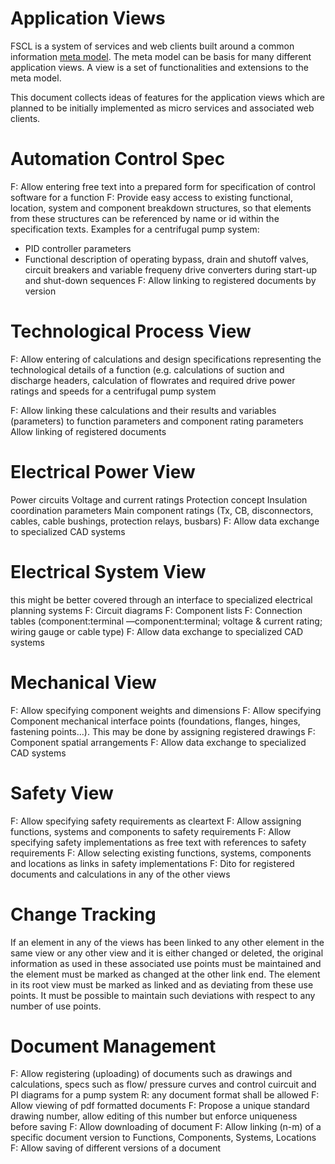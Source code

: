 # Application Views  

FSCL is a system of services and web clients built around a common information [meta model](./core-domain-model/Core%20Domain%20Model.md). The meta model can be basis for many different application views. A view is a set of functionalities and extensions to the meta model. 

This document collects ideas of features for the application views which are planned to be initially implemented as micro services and associated web clients.

# Automation Control Spec
F: Allow entering free text into a prepared form for specification of control software for a function
F: Provide easy access to existing functional, location, system and component breakdown structures, so that elements from these structures can be referenced by name or id within the specification texts. Examples for a centrifugal pump system:
* PID controller parameters
* Functional description of operating bypass, drain and shutoff valves, circuit breakers and variable frequeny drive converters during start-up and shut-down sequences
F: Allow linking to registered documents by version 

# Technological Process View
F: Allow entering of calculations and design specifications representing the technological details of a function (e.g. calculations of suction and discharge headers, calculation of flowrates and required drive power ratings and speeds  for a centrifugal pump system 

F: Allow linking these calculations and their results and variables (parameters) to function parameters and component rating parameters
Allow linking of registered documents
 

# Electrical Power View
Power circuits
Voltage and current ratings
Protection concept 
Insulation coordination parameters
Main component ratings (Tx, CB, disconnectors, cables, cable bushings, protection relays, busbars)
F: Allow data exchange to specialized CAD systems

# Electrical System View 
this might be better covered through an interface to specialized electrical planning systems
F: Circuit diagrams
F: Component lists
F: Connection tables (component:terminal —component:terminal; voltage & current rating; wiring gauge or cable type)
F: Allow data exchange to specialized CAD systems

# Mechanical View
F: Allow specifying component weights and dimensions
F: Allow specifying Component mechanical interface points (foundations, flanges, hinges, fastening points…). This may be done by assigning registered drawings
F: Component spatial arrangements
F: Allow data exchange to specialized CAD systems

# Safety View
F: Allow specifying safety requirements as cleartext
F: Allow assigning functions, systems and components to safety requirements
F: Allow specifying safety implementations as free text with references to safety requirements
F: Allow selecting existing functions, systems, components and locations as links in safety implementations
F: Dito for registered documents and calculations in any of the other views    


# Change Tracking 
If an element in any of the views has been linked to any other element in the same view or any other view and it is either changed or deleted, the original information as used in these associated use points must be maintained and the element must be marked as changed at the other link end. The element in its root view must be marked as linked and as deviating from these use points. It must be possible to maintain such deviations with respect to any number of use points.

# Document Management
F: Allow registering (uploading) of documents such as drawings and calculations, specs such as flow/ pressure curves and control cuircuit and PI diagrams for a pump system
R: any document format shall be allowed 
F: Allow viewing of pdf formatted documents
F: Propose a unique standard drawing number, allow editing of this number but enforce uniqueness before saving
F: Allow downloading of document
F: Allow linking (n-m) of a specific document version to Functions, Components, Systems, Locations
F: Allow saving of different versions of a document
